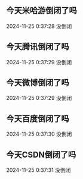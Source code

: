 ## 今天米哈游倒闭了吗

2024-11-25 0:37:28 没倒闭

## 今天腾讯倒闭了吗

2024-11-25 0:37:29 没倒闭

## 今天微博倒闭了吗

2024-11-25 0:37:29 没倒闭

## 今天百度倒闭了吗

2024-11-25 0:37:30 没倒闭

## 今天CSDN倒闭了吗

2024-11-25 0:37:31 没倒闭

